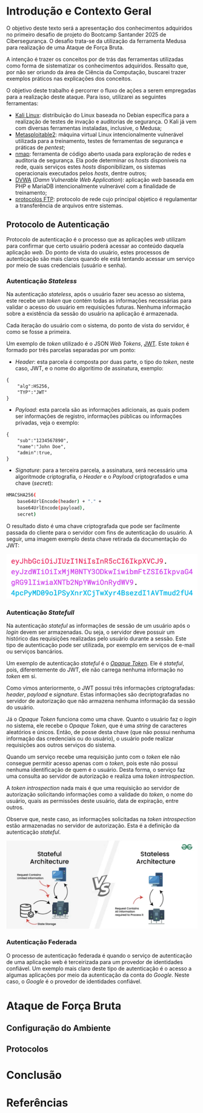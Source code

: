 # Introdução e Contexto Geral

O objetivo deste texto será a apresentação dos conhecimentos adquiridos no primeiro desafio de projeto do Bootcamp Santander 2025 de Cibersegurança. O desafio trata-se da utilização da ferramenta Medusa para realização de uma Ataque de Força Bruta. 

A intenção é trazer os conceitos por de trás das ferramentas utilizadas como forma de sistematizar os conhecimentos adquiridos. Ressalto que, por não ser oriundo da área de Ciência da Computação, buscarei trazer exemplos práticos nas explicações dos conceitos.

O objetivo deste trabalho é percorrer o fluxo de ações a serem empregadas para a realização deste ataque. Para isso, utilizarei as seguintes ferramentas:

* [Kali Linux](https://www.kali.org/docs/introduction/what-is-kali-linux/#:~:text=Kali%20Linux%20(formerly,professionals%20and%20hobbyists.)): distribuição do Linux baseada no Debian específica para a realização de testes de invação e auditorias de segurança. O Kali já vem com diversas ferramentas instaladas, inclusive, o Medusa; 
* [Metasploitable2](https://sourceforge.net/projects/metasploitable/#:~:text=Metasploitable%20is%20an%20intentionally%20vulnerable%20Linux%20virtual%20machine.%20This%20VM%20can%20be%20used%20to%20conduct%20security%20training%2C%20test%20security%20tools%2C%20and%20practice%20common%20penetration%20testing%20techniques.): máquina virtual Linux intencionalmente vulnerável utilizada para a treinamento, testes de ferramentas de segurança e práticas de *pentest*;
* [nmap](https://nmap.org/man/pt_BR/): ferramenta de código aberto usada para exploração de redes e auditoria de segurança. Ela pode determinar os *hosts* disponíveis na rede, quais serviços estes *hosts* disponibilizam, os sistemas operacionais executados pelos *hosts*, dentre outros;
* [DVWA](https://github.com/digininja/DVWA) (*Damn Vulnerable Web Application*): aplicação *web* baseada em PHP e MariaDB intencionalmente vulnerável com a finalidade de treinamento;
* [protocolos FTP](https://datatracker.ietf.org/doc/rfc959/#:~:text=The%20objectives%20of,use%20by%20programs.): protocolo de rede cujo principal objetico é regulamentar a transferência de arquivos entre sistemas.

## Protocolo de Autenticação

Protocolo de autenticação é o processo que as aplicações *web* utilizam para confirmar que certo usuário poderá acessar ao conteúdo daquela aplicação *web*. Do ponto de vista do usuário, estes processos de autenticação são mais claros quando ele está tentando acessar um serviço por meio de suas credenciais (usuário e senha).

### Autenticação *Stateless*

Na autenticação *stateless*, após o usuário fazer seu acesso ao sistema, este recebe um *token* que contém todas as informações necessárias para validar o acesso do usuário em requisições futuras. Nenhuma informação sobre a existência da sessão do usuário na aplicação é armazenada.

Cada iteração do usuário com o sistema, do ponto de vista do servidor, é como se fosse a primeira.

Um exemplo de *token* utilizado é o JSON *Web Tokens*, [JWT](https://www.jwt.io/introduction#what-is-json-web-token). Este *token* é formado por três parcelas separadas por um ponto:
* *Header*: esta parcela é composta por duas parte, o tipo do *token*, neste caso, JWT, e o nome do algoritimo de assinatura, exemplo:

```
{
    "alg":HS256,
    "TYP":"JWT"
}
```

* *Payload*: esta parcela são as informações adicionais, as quais podem ser informações de registro, informações públicas ou informações privadas, veja o exemplo:
```
{
    "sub":"1234567890",
    "name":"John Doe",
    "admin":true,
}
```
* *Signature*: para a terceira parcela, a assinatura, será necessário uma algoritmode criptografia, o *Header* e o *Payload* criptografados e uma chave (*secret*):
```bash
HMACSHA256(
    base64UrlEncode(header) + "." +
    base64UrlEncode(payload),
    secret)
``` 

O resultado disto é uma chave criptografada que pode ser facilmente passada do cliente para o servidor com fins de autenticação do usuário. A seguir, uma imagem exemplo desta chave retirada da documentação do JWT:

![alt text](imagens/jwt_token.png)

### Autenticação *Statefull*

Na autenticação *stateful* as informações de sessão de um usuário após o *login* devem ser armazenadas. Ou seja, o servidor deve possuir um histórico das requisições realizadas pelo usuário durante a sessão. Este tipo de autenticação pode ser utilizada, por exemplo em serviços de e-mail ou serviços bancários.

Um exemplo de autenticação *stateful* é o [*Opaque Token*](https://docs.secureauth.com/ciam/en/opaque-token--concept,-purpose,-way-it-works.html#:~:text=Opaque%20Token%20Is-,The%20opaque%20token%20is%20a%20random%20unique%20string%20of%20characters%20issued,resource%20server%20calls%20the%20authorization%20server%20and%20requests%20the%20token%20introspection.,-With%20opaque%20tokens). Ele é *stateful*, pois, diferentemente do JWT, ele não carrega nenhuma informação no *token* em si.

Como vimos anteriormente, o JWT possui três informações criptografadas: *header*, *payload* e *signature*. Estas informações são decriptografadas no servidor de autorização que não armazena nenhuma informação da sessão do usuário.

Já o *Opaque Token* funciona como uma chave. Quanto o usuário faz o *login* no sistema, ele recebe o *Opaque Token*, que é uma *string* de caracteres aleatórios e únicos. Então, de posse desta chave (que não possui nenhuma informação das credenciais ou do usuário), o usuário pode realizar requisições aos outros serviços do sistema. 

Quando um serviço recebe uma requisição junto com o *token* ele não consegue permitir acesso apenas com o *token*, pois este não possui nenhuma identificação de quem é o usuário. Desta forma, o serviço faz uma consulta ao servidor de autorização e realiza uma *token introspection*. 

A *token introspection* nada mais é que uma requisição ao servidor de autorização solicitando informações como a validade do *token*, o nome do usuário, quais as permissões deste usuário, data de expiração, entre outros.

Observe que, neste caso, as informações solicitadas na *token introspection* estão armazenadas no servidor de autorização. Esta é a definição da autenticação *stateful*.

![alt text](imagens/autent_less_full.png)

### Autenticação Federada

O processo de autenticação federada é quando o serviço de autenticação de uma aplicação web é terceirizada para um provedor de identidades confiável. Um exemplo mais claro deste tipo de autenticação é o acesso a algumas aplicações por meio da autenticação da conta do *Google*. Neste caso, o *Google* é o provedor de identidades confiável.

# Ataque de Força Bruta

## Configuração do Ambiente

## Protocolos

# Conclusão

# Referências
